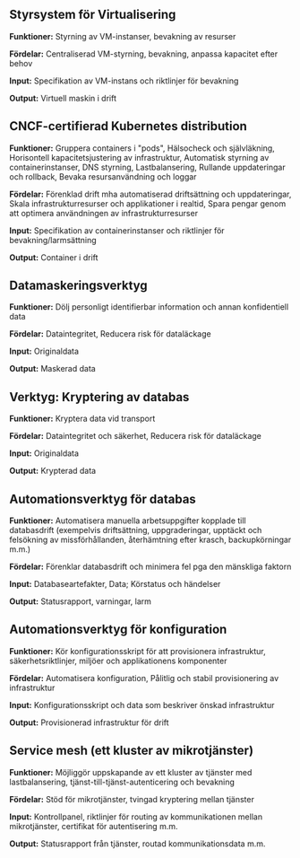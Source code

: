 ## Styrsystem för Virtualisering
**Funktioner:**
Styrning av VM-instanser, bevakning av resurser

**Fördelar:**
Centraliserad VM-styrning, bevakning, anpassa kapacitet efter behov

**Input:**
Specifikation av VM-instans och riktlinjer för bevakning

**Output:**
Virtuell maskin i drift
  
## CNCF-certifierad Kubernetes distribution
**Funktioner:**
Gruppera containers i "pods", Hälsocheck och självläkning, Horisontell kapacitetsjustering av infrastruktur, Automatisk styrning av containerinstanser, DNS styrning, Lastbalansering, Rullande uppdateringar och rollback, Bevaka resursanvändning och loggar

**Fördelar:**
Förenklad drift mha automatiserad driftsättning och uppdateringar, Skala infrastrukturresurser och applikationer i realtid, Spara pengar genom att optimera användningen av infrastrukturresurser

**Input:**
Specifikation av containerinstanser och riktlinjer för bevakning/larmsättning

**Output:**
Container i drift
  
## Datamaskeringsverktyg
**Funktioner:**
Dölj personligt identifierbar information och annan konfidentiell data

**Fördelar:**
Dataintegritet, Reducera risk för dataläckage

**Input:**
Originaldata

**Output:**
Maskerad data
  
## Verktyg: Kryptering av databas
**Funktioner:**
Kryptera data vid transport

**Fördelar:**
Dataintegritet och säkerhet, Reducera risk för dataläckage

**Input:**
Originaldata

**Output:**
Krypterad data
  
## Automationsverktyg för databas
**Funktioner:**
Automatisera manuella arbetsuppgifter kopplade till databasdrift (exempelvis driftsättning, uppgraderingar, upptäckt och felsökning av missförhållanden, återhämtning efter krasch, backupkörningar m.m.)

**Fördelar:**
Förenklar databasdrift och minimera fel pga den mänskliga faktorn

**Input:**
Databaseartefakter, Data; Körstatus och händelser

**Output:**
Statusrapport, varningar, larm
  
## Automationsverktyg för konfiguration
**Funktioner:**
Kör konfigurationsskript för att provisionera infrastruktur, säkerhetsriktlinjer, miljöer och applikationens komponenter

**Fördelar:**
Automatisera konfiguration, Pålitlig och stabil provisionering av infrastruktur

**Input:**
Konfigurationsskript och data som beskriver önskad infrastruktur

**Output:**
Provisionerad infrastruktur för drift
  
## Service mesh (ett kluster av mikrotjänster)
**Funktioner:**
Möjliggör uppskapande av ett kluster av tjänster med lastbalansering, tjänst-till-tjänst-autenticering och bevakning

**Fördelar:**
Stöd för mikrotjänster, tvingad kryptering mellan tjänster

**Input:**
Kontrollpanel, riktlinjer för routing av kommunikationen mellan mikrotjänster, certifikat för autentisering m.m.

**Output:**
Statusrapport från tjänster, routad kommunikationsdata m.m.
